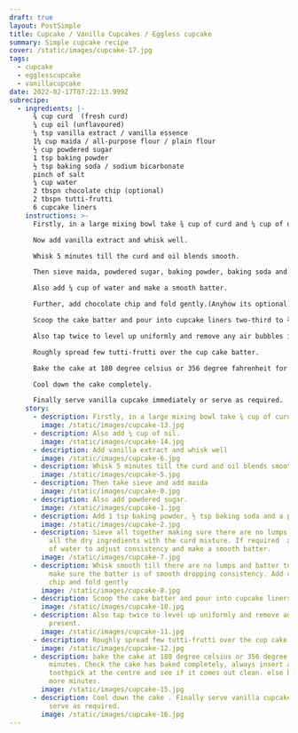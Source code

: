 ```yaml
---
draft: true
layout: PostSimple
title: Cupcake / Vanilla Cupcakes / Eggless cupcake
summary: Simple cupcake recipe
cover: /static/images/cupcake-17.jpg
tags:
  - cupcake
  - egglesscupcake
  - vanillacupcake
date: 2022-02-17T07:22:13.999Z
subrecipe:
  - ingredients: |-
      ¾ cup curd  (fresh curd)
      ¼ cup oil (unflavoured)
      ¼ tsp vanilla extract / vanilla essence
      1¼ cup maida / all-purpose flour / plain flour
      ½ cup powdered sugar
      1 tsp baking powder
      ½ tsp baking soda / sodium bicarbonate
      pinch of salt
      ¼ cup water
      2 tbspn chocolate chip (optional)
      2 tbspn tutti-frutti
      6 cupcake liners
    instructions: >-
      Firstly, in a large mixing bowl take ¾ cup of curd and ¼ cup of oil.

      Now add vanilla extract and whisk well.

      Whisk 5 minutes till the curd and oil blends smooth.

      Then sieve maida, powdered sugar, baking powder, baking soda and a pinch of salt.Whisk and combine.

      Also add ¼ cup of water and make a smooth batter.

      Further, add chocolate chip and fold gently.(Anyhow its optional)

      Scoop the cake batter and pour into cupcake liners two-third to ¾ full.

      Also tap twice to level up uniformly and remove any air bubbles if present.

      Roughly spread few tutti-frutti over the cup cake batter.

      Bake the cake at 180 degree celsius or 356 degree fahrenheit for 15 minutes.

      Cool down the cake completely.

      Finally serve vanilla cupcake immediately or serve as required.
    story:
      - description: Firstly, in a large mixing bowl take ¾ cup of curd.
        image: /static/images/cupcake-13.jpg
      - description: Also add ¼ cup of oil.
        image: /static/images/cupcake-14.jpg
      - description: Add vanilla extract and whisk well
        image: /static/images/cupcake-6.jpg
      - description: Whisk 5 minutes till the curd and oil blends smooth
        image: /static/images/cupcake-5.jpg
      - description: Then take sieve and add maida
        image: /static/images/cupcake-0.jpg
      - description: Also add powdered sugar.
        image: /static/images/cupcake-1.jpg
      - description: Add 1 tsp baking powder, ½ tsp baking soda and a pinch of salt.
        image: /static/images/cupcake-2.jpg
      - description: Sieve all together making sure there are no lumps.Whisk and combine
          all the dry ingredients with the curd mixture. If required  add ¼ cup
          of water to adjust consistency and make a smooth batter.
        image: /static/images/cupcake-7.jpg
      - description: Whisk smooth till there are no lumps and batter turns smooth. Also
          make sure the batter is of smooth dropping consistency. Add chocolate
          chip and fold gently
        image: /static/images/cupcake-8.jpg
      - description: Scoop the cake batter and pour into cupcake liners two-third to ¾ full.
        image: /static/images/cupcake-10.jpg
      - description: Also tap twice to level up uniformly and remove any air bubbles if
          present.
        image: /static/images/cupcake-11.jpg
      - description: Roughly spread few tutti-frutti over the cup cake batter.
        image: /static/images/cupcake-12.jpg
      - description: bake the cake at 180 degree celsius or 356 degree fahrenheit for 15
          minutes. Check the cake has baked completely, always insert a
          toothpick at the centre and see if it comes out clean. else bake for 5
          more minutes.
        image: /static/images/cupcake-15.jpg
      - description: Cool down the cake . Finally serve vanilla cupcake immediately or
          serve as required.
        image: /static/images/cupcake-16.jpg
---
```

